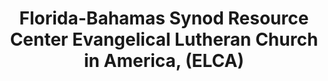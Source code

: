 ---
layout: repo
title: "Florida-Bahamas Synod Resource Center
 Evangelical Lutheran Church in America,  (ELCA)"
id: 1036
permalink: repos/1036/
---